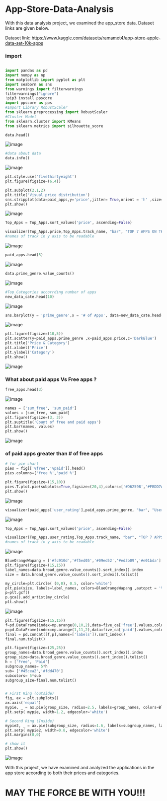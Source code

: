 # App-Store-Data-Analysis
With this data analysis project, we examined the app_store data. Dataset links are given below.

Dataset link: https://www.kaggle.com/datasets/ramamet4/app-store-apple-data-set-10k-apps

### import
```Python

import pandas as pd
import numpy as np
from matplotlib import pyplot as plt
import seaborn as sns
from warnings import filterwarnings
filterwarnings("ignore")
!pip3 install ppscore
import ppscore as pps
#Import Library RobustScaler
from sklearn.preprocessing import RobustScaler
#Cluster Model
from sklearn.cluster import KMeans 
from sklearn.metrics import silhouette_score
```
```Python
data.head()
```

![image](https://user-images.githubusercontent.com/63750425/187078070-6c17a887-d6f3-4b50-8bef-815a1cbbc0d0.png)

```Python
#data about data
data.info()
```

![image](https://user-images.githubusercontent.com/63750425/187078110-91115d8e-5e17-4497-b3fe-c206fc8ea471.png)

```Python
plt.style.use('fivethirtyeight')
plt.figure(figsize=(6,4))

plt.subplot(2,1,2)
plt.title('Visual price distribution')
sns.stripplot(data=paid_apps,y='price',jitter= True,orient = 'h' ,size=6)
plt.show()
```


![image](https://user-images.githubusercontent.com/63750425/187078130-036cfa71-f672-4968-823f-4db37b96ae26.png)

```Python
Top_Apps = Top_Apps.sort_values('price', ascending=False)

visualizer(Top_Apps.price,Top_Apps.track_name, "bar", "TOP 7 APPS ON THE BASIS OF PRICE","Price (in USD)","APP NAME")
#names of track in y axis to be readable
```

![image](https://user-images.githubusercontent.com/63750425/187078148-f9ecf741-bc2d-49ca-80e8-c4ab4816f9ae.png)


```Python
paid_apps.head(5)
```

![image](https://user-images.githubusercontent.com/63750425/187078169-b8619781-c9d2-4d2a-90ca-116176b5b91b.png)

```Python
data.prime_genre.value_counts()
```

![image](https://user-images.githubusercontent.com/63750425/187078195-6d42de95-b01f-4cb4-a3f2-c2d0566fd867.png)

```Python
#Top_Categories accorrding number of apps
new_data_cate.head(10)
```

![image](https://user-images.githubusercontent.com/63750425/187078214-ab797803-b1d9-4fe5-b588-12e419685947.png)

```Python
sns.barplot(y = 'prime_genre',x = '# of Apps', data=new_data_cate.head(10))
```
![image](https://user-images.githubusercontent.com/63750425/187078231-04b82727-87b4-4e4c-85cd-0bf8eab4481a.png)

```Python
plt.figure(figsize=(10,5))
plt.scatter(y=paid_apps.prime_genre ,x=paid_apps.price,c='DarkBlue')
plt.title('Price & Category')
plt.xlabel('Price')
plt.ylabel('Category')
plt.show()
```

![image](https://user-images.githubusercontent.com/63750425/187078257-8909728d-e6a5-4c73-b967-da3a7f9d9cc4.png)


### What about paid apps Vs Free apps ?

```Python
free_apps.head(3)
```

![image](https://user-images.githubusercontent.com/63750425/187078288-73f49468-f067-473c-b494-6ac78045e9bc.png)

```Python
names = ['sum_free', 'sum_paid']
values = [sum_free, sum_paid]
plt.figure(figsize=(3, 3))
plt.suptitle('Count of free and paid apps')
plt.bar(names, values)
plt.show()
```

![image](https://user-images.githubusercontent.com/63750425/187078304-b958e571-48fb-4446-9f3c-a8a8ac18fa64.png)


### of paid apps greater than # of free apps
```Python
# for pie chart
pies = fig[['%free','%paid']].head()
pies.columns=['free %','paid %']
```
```Python
plt.figure(figsize=(15,10))
pies.T.plot.pie(subplots=True,figsize=(20,4),colors=['#D62598','#FBDD7A'],autopct = '%1.0f%%')
plt.show()
```

![image](https://user-images.githubusercontent.com/63750425/187078343-41d7e3e3-c56c-4067-890b-7fce2f9465fb.png)

```Python
visualizer(paid_apps['user_rating'],paid_apps.prime_genre, "bar", "User-Rating in All Categories","User_Rating","Categories")
```

![image](https://user-images.githubusercontent.com/63750425/187078361-01d20b62-5a82-489c-9d1f-0ab921f07082.png)

```Python
Top_Apps = Top_Apps.sort_values('price', ascending=False)

visualizer(Top_Apps.user_rating,Top_Apps.track_name, "bar", "TOP 7 APPS ON THE BASIS OF PRICE With User-Rating","User_Rating","APP NAME")
#names of track in y axis to be readable
```

![image](https://user-images.githubusercontent.com/63750425/187078374-f0195f76-919e-4899-bba0-2717a299b6d2.png)

```Python
BlueOrangeWapang = ['#fc910d','#f5ed05','#09ed52','#ed3b09','#e01bda']
plt.figure(figsize=(15,15))
label_names=data.broad_genre.value_counts().sort_index().index
size = data.broad_genre.value_counts().sort_index().tolist()

my_circle=plt.Circle( (0,0), 0.5, color='white')
plt.pie(size, labels=label_names, colors=BlueOrangeWapang ,autopct = '%1.0f%%',)
p=plt.gcf()
p.gca().add_artist(my_circle)
plt.show()
```


![image](https://user-images.githubusercontent.com/63750425/187078402-bc1e8765-a9ca-4932-80a0-65cb9b177adb.png)

```Python
plt.figure(figsize=(15,15))
f=pd.DataFrame(index=np.arange(0,10,2),data=five_ca['free'].values,columns=['num'])
p=pd.DataFrame(index=np.arange(1,11,2),data=five_ca['paid'].values,columns=['num'])
final = pd.concat([f,p],names=['labels']).sort_index()
final.num.tolist()

plt.figure(figsize=(25,25))
group_names=data.broad_genre.value_counts().sort_index().index
group_size=data.broad_genre.value_counts().sort_index().tolist()
h = ['Free', 'Paid']
subgroup_names= 5*h
sub= ['#45cea2','#fdd470']
subcolors= 5*sub
subgroup_size=final.num.tolist()


# First Ring (outside)
fig, ax = plt.subplots()
ax.axis('equal')
mypie, _ = ax.pie(group_size, radius=2.5, labels=group_names, colors=BlueOrangeWapang)
plt.setp( mypie, width=1.2, edgecolor='white')

# Second Ring (Inside)
mypie2, _ = ax.pie(subgroup_size, radius=1.6, labels=subgroup_names, labeldistance=0.7, colors=subcolors)
plt.setp( mypie2, width=0.8, edgecolor='white')
plt.margins(0,0)

# show it
plt.show()
```

![image](https://user-images.githubusercontent.com/63750425/187078440-2361cd9a-0125-4cce-9b35-d86c899a07b3.png)


With this project, we have examined and analyzed the applications in the app store according to both their prices and categories.

# MAY THE FORCE BE WITH YOU!!!

